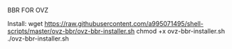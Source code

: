 BBR FOR OVZ

Install:
wget https://raw.githubusercontent.com/a995071495/shell-scripts/master/ovz-bbr/ovz-bbr-installer.sh
chmod +x ovz-bbr-installer.sh
./ovz-bbr-installer.sh
